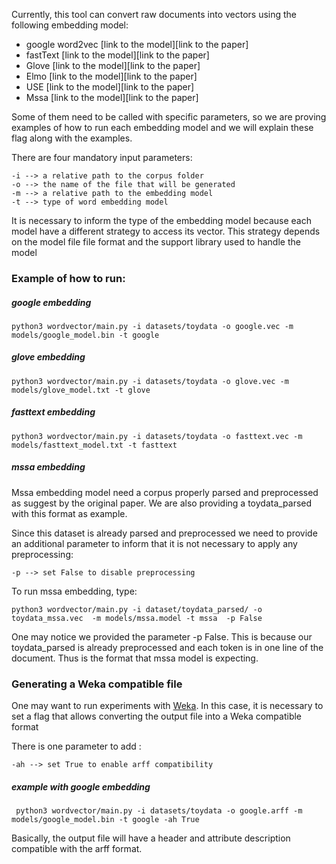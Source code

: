 Currently, this tool can convert raw documents into vectors
using the following embedding model:

* google word2vec [link to the model][link to the paper]
* fastText [link to the model][link to the paper]
* Glove [link to the model][link to the paper]
* Elmo [link to the model][link to the paper]
* USE [link to the model][link to the paper]
* Mssa [link to the model][link to the paper]


Some of them need to be called with specific parameters, so we are proving
examples of how to run each embedding model and we will explain these flag
along with the examples.


There are four mandatory input parameters:

    -i --> a relative path to the corpus folder
    -o --> the name of the file that will be generated
    -m --> a relative path to the embedding model
    -t --> type of word embedding model
    
    
It is necessary to inform the type of the embedding model because each model have 
a different strategy to access its vector. This strategy depends on the model file
file format and the support library used to handle the model

### Example of how to run:

##### google embedding

    python3 wordvector/main.py -i datasets/toydata -o google.vec -m models/google_model.bin -t google 
    
##### glove embedding

    python3 wordvector/main.py -i datasets/toydata -o glove.vec -m models/glove_model.txt -t glove 

##### fasttext embedding

    python3 wordvector/main.py -i datasets/toydata -o fasttext.vec -m models/fasttext_model.txt -t fasttext 

##### mssa embedding

Mssa embedding model need a corpus properly parsed and preprocessed as 
suggest by the original paper. We are also providing a toydata_parsed
with this format as example. 


 Since this dataset is already parsed and preprocessed
we need to provide an additional parameter to inform that it is not necessary to
apply any preprocessing:
 
    -p --> set False to disable preprocessing 
    
To run mssa embedding, type:

    python3 wordvector/main.py -i dataset/toydata_parsed/ -o toydata_mssa.vec  -m models/mssa.model -t mssa  -p False
    
    
One may notice we provided the parameter -p False. This is because our toydata_parsed
is already preprocessed and each token is in one line of the document. Thus is the format
that mssa model is expecting. 
    
 
### Generating a Weka compatible file

One may want to run experiments with [Weka](https://www.cs.waikato.ac.nz/ml/weka/).
In this case, it is necessary to set a flag that allows converting the output file into a Weka
compatible format
 
 There is one parameter to add :
 
    -ah --> set True to enable arff compatibility 

##### example with google embedding
    
    
     python3 wordvector/main.py -i datasets/toydata -o google.arff -m models/google_model.bin -t google -ah True   
     
 Basically, the output file will have a header and attribute description compatible with
 the arff format.
